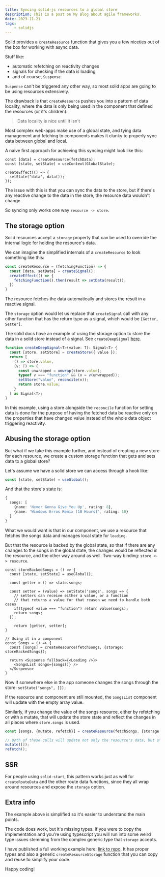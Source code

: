 ```yaml
---
title: Syncing solid-js resources to a global store
description: This is a post on My Blog about agile frameworks.
date: 2023-11-21
tags:
	- solidjs
---
```


Solid provides a `createResource` function that gives you a few niceties out of the box for working with async data.

Stuff like:
- automatic refetching on reactivity changes
- signals for checking if the data is loading
- and of course, `Suspense`.

`Suspense` can't be triggered any other way, so most solid apps are going to be using resources extensively.

The drawback is that `createResource` pushes you into a pattern of data locality, where the data is only being used in the component that defined the resources (or it's children).

> Data locality is nice until it isn't

Most complex web-apps make use of a global state, and tying data management and fetching to components makes it clunky to properly sync data between global and local.


A naive first approach for achieving this syncing might look like this:

```tsx
const [data] = createResource(fetchData);
const [state, setState] = useContext(GlobalState);

createEffect(() => {
  setState("data", data());
});
```

The issue with this is that you can sync the data to the store, but if there's any reactive change to the data in the store, the resource data wouldn't change.

So syncing only works one way `resource -> store`.

## The storage option

Solid resources accept a `storage` property that can be used to override the internal logic for holding the resource's data.

We can imagine the simplified internals of a `createResource` to look something like this:
```ts
const createResource = (fetchingFunction) => {
  const [data, setData] = createSignal();
  createEffect(() => {
    fetchingFunction().then(result => setData(result));
  })
}
```

The resource fetches the data automatically and stores the result in a reactive signal.

The `storage` option would let us replace that `createSignal` call with any other function that has the return type as a signal, which would be `[Getter, Setter]`.


The solid docs have an example of using the storage option to store the data in a solid store instead of a signal. See `createDeepSignal` [here](https://www.solidjs.com/docs/latest/api#createresource:~:text=New%20in%201.5.0%20Experimental).

```ts
function createDeepSignal<T>(value: T): Signal<T> {
  const [store, setStore] = createStore({ value });
  return [
    () => store.value,
    (v: T) => {
      const unwrapped = unwrap(store.value);
      typeof v === "function" && (v = v(unwrapped));
      setStore("value", reconcile(v));
      return store.value;
    }
  ] as Signal<T>;
}
```

In this example, using a store alongside the `reconcile` function for setting data is done for the purpose of having the fetched data be reactive only on the properties that have changed value instead of the whole data object triggering reactivity.

## Abusing the storage option

But what if we take this example further, and instead of creating a new store for each resource, we create a custom storage function that gets and sets data to a global store?

Let's assume we have a solid store we can access through a hook like:
```ts
const [state, setState] = useGlobal();
```

And that the store's state is:
```ts
{
  songs: [
    {name: 'Never Gonna Give You Up', rating: 8},
    {name: 'Windows Erros Remix [10 Hours]', rating: 10}
  ]
}
```

What we would want is that in our component, we use a resource that fetches the songs data and manages local state for `loading`.

But that the resource is backed by the global state, so that if there are any changes to the songs in the global state, the changes would be reflected in the resource, and the other way around as well. Two-way binding: `store <-> resource`.

```tsx
const storeBackedSongs = () => {
  const [state, setState] = useGlobal();

  const getter = () => state.songs;

  const setter = (value) => setState('songs', songs => {
    // setters can receive either a value, or a function
    // that returns a value for that reason we need to handle both cases
    if(typeof value === "function") return value(songs);
    return songs;
  });

    return [getter, setter];
}

// Using it in a component
const Songs = () => {
  const [songs] = createResource(fetchSongs, {storage: storeBackedSongs});

  return <Suspense fallback={<Loading />}>
    <SongsList songs={songs()} />
  </Suspense>
}
```

Now if somewhere else in the app someone changes the songs through the store:
`setState("songs", []);`

If the resource and component are still mounted, the `SongsList` component will update with the empty array value.

Similarly, if you change the value of the songs resource, either by refetching or with a mutate, that will update the store state and reflect the changes in all places where `store.songs` is used.
```ts
const [songs, {mutate, refetch}] = createResource(fetchSongs, {storage: storeBackedSongs});

// Both of these calls will update not only the resource's data, but store.songs as well
mutate([]);
refetch();
```

## SSR
For people using `solid-start`, this pattern works just as well for `createRouteData` and the other route data functions, since they all wrap around resources and expose the `storage` option.
## Extra info

The example above is simplified so it's easier to understand the main points.

The code does work, but it's missing types. If you were to copy the implementation and you're using typescript you will run into some weird type issues stemming from the complex generic type that `storage` accepts.

I have published a full working example here: [link to repo](https://github.com/andi23rosca/solid-storage-example).
It has proper types and also a generic `createResourceStorage` function that you can copy and reuse to simplify your code.

Happy coding!
